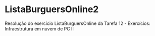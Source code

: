 # ListaBurguersOnline2
Resolução do exercício ListaBurguersOnline da Tarefa 12 - Exercícios: Infraestrutura em nuvem de PC II
